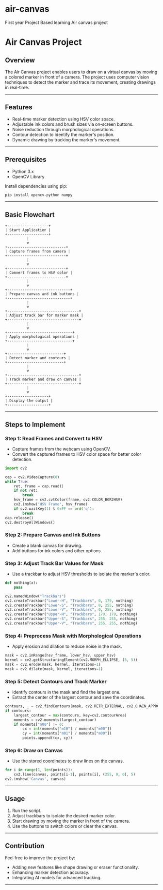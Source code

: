 # air-canvas
First year Project Based learning Air canvas project

# Air Canvas Project

## Overview
The Air Canvas project enables users to draw on a virtual canvas by moving a colored marker in front of a camera. The project uses computer vision techniques to detect the marker and trace its movement, creating drawings in real-time.

---

## Features
- Real-time marker detection using HSV color space.
- Adjustable ink colors and brush sizes via on-screen buttons.
- Noise reduction through morphological operations.
- Contour detection to identify the marker's position.
- Dynamic drawing by tracking the marker's movement.

---

## Prerequisites
- Python 3.x
- OpenCV Library

Install dependencies using pip:
```bash
pip install opencv-python numpy
```

---

## Basic Flowchart
```plaintext
+-------------------+
| Start Application |
+-------------------+
          |
          v
+---------------------------+
| Capture frames from camera |
+---------------------------+
          |
          v
+---------------------------+
| Convert frames to HSV color |
+---------------------------+
          |
          v
+-----------------------------+
| Prepare canvas and ink buttons |
+-----------------------------+
          |
          v
+---------------------------------+
| Adjust track bar for marker mask |
+---------------------------------+
          |
          v
+------------------------------+
| Apply morphological operations |
+------------------------------+
          |
          v
+--------------------------+
| Detect marker and contours |
+--------------------------+
          |
          v
+---------------------------------+
| Track marker and draw on canvas |
+---------------------------------+
          |
          v
+-------------------+
| Display the output |
+-------------------+
```

---

## Steps to Implement

### Step 1: Read Frames and Convert to HSV
- Capture frames from the webcam using OpenCV.
- Convert the captured frames to HSV color space for better color detection.

```python
import cv2

cap = cv2.VideoCapture(0)
while True:
    ret, frame = cap.read()
    if not ret:
        break
    hsv_frame = cv2.cvtColor(frame, cv2.COLOR_BGR2HSV)
    cv2.imshow('HSV Frame', hsv_frame)
    if cv2.waitKey(1) & 0xFF == ord('q'):
        break
cap.release()
cv2.destroyAllWindows()
```

### Step 2: Prepare Canvas and Ink Buttons
- Create a blank canvas for drawing.
- Add buttons for ink colors and other options.

### Step 3: Adjust Track Bar Values for Mask
- Use a trackbar to adjust HSV thresholds to isolate the marker's color.

```python
def nothing(x):
    pass

cv2.namedWindow("Trackbars")
cv2.createTrackbar("Lower-H", "Trackbars", 0, 179, nothing)
cv2.createTrackbar("Lower-S", "Trackbars", 0, 255, nothing)
cv2.createTrackbar("Lower-V", "Trackbars", 0, 255, nothing)
cv2.createTrackbar("Upper-H", "Trackbars", 179, 179, nothing)
cv2.createTrackbar("Upper-S", "Trackbars", 255, 255, nothing)
cv2.createTrackbar("Upper-V", "Trackbars", 255, 255, nothing)
```

### Step 4: Preprocess Mask with Morphological Operations
- Apply erosion and dilation to reduce noise in the mask.

```python
mask = cv2.inRange(hsv_frame, lower_hsv, upper_hsv)
kernel = cv2.getStructuringElement(cv2.MORPH_ELLIPSE, (5, 5))
mask = cv2.erode(mask, kernel, iterations=1)
mask = cv2.dilate(mask, kernel, iterations=1)
```

### Step 5: Detect Contours and Track Marker
- Identify contours in the mask and find the largest one.
- Extract the center of the largest contour and save the coordinates.

```python
contours, _ = cv2.findContours(mask, cv2.RETR_EXTERNAL, cv2.CHAIN_APPROX_SIMPLE)
if contours:
    largest_contour = max(contours, key=cv2.contourArea)
    moments = cv2.moments(largest_contour)
    if moments["m00"] != 0:
        cx = int(moments["m10"] / moments["m00"])
        cy = int(moments["m01"] / moments["m00"])
        points.append((cx, cy))
```

### Step 6: Draw on Canvas
- Use the stored coordinates to draw lines on the canvas.

```python
for i in range(1, len(points)):
    cv2.line(canvas, points[i-1], points[i], (255, 0, 0), 5)
cv2.imshow('Canvas', canvas)
```

---

## Usage
1. Run the script.
2. Adjust trackbars to isolate the desired marker color.
3. Start drawing by moving the marker in front of the camera.
4. Use the buttons to switch colors or clear the canvas.

---

## Contribution
Feel free to improve the project by:
- Adding new features like shape drawing or eraser functionality.
- Enhancing marker detection accuracy.
- Integrating AI models for advanced tracking.

---
